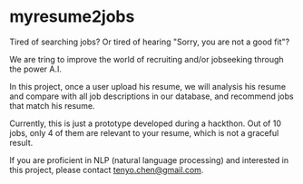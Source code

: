 # myresume2jobs

Tired of searching jobs? Or tired of hearing "Sorry, you are not a good fit"?

We are tring to improve the world of recruiting and/or jobseeking through the power A.I. 

In this project, once a user upload his resume, we will analysis his resume and compare with all job descriptions in our database, and recommend jobs that match his resume.

Currently, this is just a prototype developed during a hackthon. Out of 10 jobs, only 4 of them are relevant to your resume, which is not a graceful result.

If you are proficient in NLP (natural language processing) and interested in this project, please contact tenyo.chen@gmail.com. 